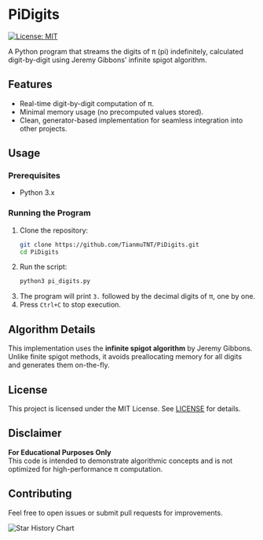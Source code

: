 # PiDigits  

[![License: MIT](https://img.shields.io/badge/License-MIT-yellow.svg)](https://opensource.org/licenses/MIT)  

A Python program that streams the digits of π (pi) indefinitely, calculated digit-by-digit using Jeremy Gibbons' infinite spigot algorithm.  

## Features  
- Real-time digit-by-digit computation of π.  
- Minimal memory usage (no precomputed values stored).  
- Clean, generator-based implementation for seamless integration into other projects.  

## Usage  

### Prerequisites  
- Python 3.x  

### Running the Program  
1. Clone the repository:  
   ```bash  
   git clone https://github.com/TianmuTNT/PiDigits.git  
   cd PiDigits  
   ```  
2. Run the script:  
   ```bash  
   python3 pi_digits.py  
   ```  
3. The program will print `3.` followed by the decimal digits of π, one by one.  
4. Press `Ctrl+C` to stop execution.  

## Algorithm Details  
This implementation uses the **infinite spigot algorithm** by Jeremy Gibbons. Unlike finite spigot methods, it avoids preallocating memory for all digits and generates them on-the-fly.  

## License  
This project is licensed under the MIT License. See [LICENSE](LICENSE) for details.  

## Disclaimer  
**For Educational Purposes Only**  
This code is intended to demonstrate algorithmic concepts and is not optimized for high-performance π computation.  

## Contributing  
Feel free to open issues or submit pull requests for improvements.  

![Star History Chart](https://api.star-history.com/svg?repos=TianmuTNT/PiDigits)
